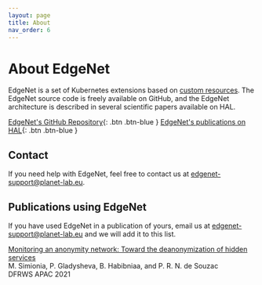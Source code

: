 ```yaml
---
layout: page
title: About
nav_order: 6
---
```


# About EdgeNet

EdgeNet is a set of Kubernetes extensions based on [custom resources](https://kubernetes.io/docs/concepts/extend-kubernetes/api-extension/custom-resources/).
The EdgeNet source code is freely available on GitHub, and the EdgeNet architecture is described in several scientific papers available on HAL.

[EdgeNet's GitHub Repository](https://github.com/EdgeNet-project/edgenet){: .btn .btn-blue }
[EdgeNet's publications on HAL](https://hal.archives-ouvertes.fr/search/index?q=EdgeNet){: .btn .btn-blue }

## Contact

If you need help with EdgeNet, feel free to contact us at <edgenet-support@planet-lab.eu>.

## Publications using EdgeNet

If you have used EdgeNet in a publication of yours, email us at <edgenet-support@planet-lab.eu> and we will add it to this list.

[Monitoring an anonymity network: Toward the deanonymization of hidden services](https://dfrws.org/wp-content/uploads/2021/01/2021_APAC_paper-monitoring_an_anonymity_network-toward_the_deanonymization_of_hidden_services.pdf)  
M. Simionia, P. Gladysheva, B. Habibniaa, and P. R. N. de Souzac  
DFRWS APAC 2021
